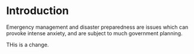 # Introduction

Emergency management and disaster preparedness are issues which can provoke intense anxiety, and are subject to much government planning.

THis is a change.